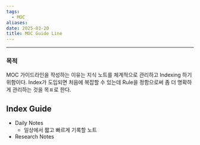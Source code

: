 ```yaml
---
tags:
  - MOC
aliases: 
date: 2025-03-20
title: MOC Guide Line
---
```


---


### 목적

MOC 가이드라인을 작성하는 이유는 지식 노트를 체계적으로 관리하고 Indexing 하기 위함이다. Index가 도입되면 처음에 복잡할 수 있는데 Rule을 정함으로써 좀 더 명확하게 관리하는 것을 목ㅍ로 한다.


## Index Guide
- Daily Notes
	- 일상에서 짧고 빠르게 기록할 노트
- Research Notes

